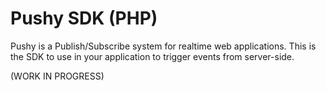 # Pushy SDK (PHP)

Pushy is a Publish/Subscribe system for realtime web applications. 
This is the SDK to use in your application to trigger events from server-side.


(WORK IN PROGRESS)